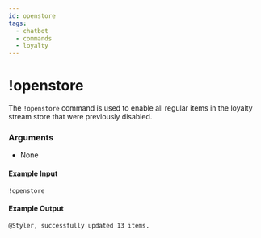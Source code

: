 ```yaml
---
id: openstore
tags:
  - chatbot
  - commands
  - loyalty
---
```

# !openstore

The `!openstore` command is used to enable all regular items in the loyalty stream store that were previously disabled.

### Arguments

- None

#### Example Input

```
!openstore
```

#### Example Output

```
@Styler, successfully updated 13 items. 
```
